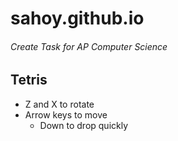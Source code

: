 # sahoy.github.io
###### Create Task for AP Computer Science
## Tetris
* Z and X to rotate
* Arrow keys to move
  * Down to drop quickly

